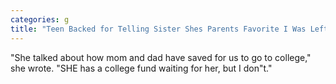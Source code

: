 ```yaml
---
categories: g
title: "Teen Backed for Telling Sister Shes Parents Favorite I Was Left Behind"
---
```

"She talked about how mom and dad have saved for us to go to college," she wrote. "SHE has a college fund waiting for her, but I don"t."
